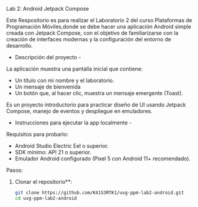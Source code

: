 Lab 2: Android Jetpack Compose

Este Respositorio es para realizar el Laboratorio 2 del curso Plataformas de Programación Móviles,donde se debe hacer una aplicación Android simple creada con Jetpack Compose, con el objetivo de familiarizarse con la creación de interfaces modernas y la configuración del entorno de desarrollo.


 - Descripción del proyecto - 

La aplicación muestra una pantalla inicial que contiene:

- Un título con mi nombre y el laboratorio.
- Un mensaje de bienvenida
- Un botón que, al hacer clic, muestra un mensaje emergente (Toast).

Es un proyecto introductorio para practicar diseño de UI usando Jetpack Compose, manejo de eventos y despliegue en emuladores.


- Instrucciones para ejecutar la app localmente - 

Requisitos para probarlo:

- Android Studio Electric Eel o superior.
- SDK mínimo: API 21 o superior.
- Emulador Android configurado (Pixel 5 con Android 11+ recomendado).

Pasos:

1. Clonar el repositorio**:

   ```bash
   git clone https://github.com/K41S3RTK1/uvg-ppm-lab2-android.git
   cd uvg-ppm-lab2-android
